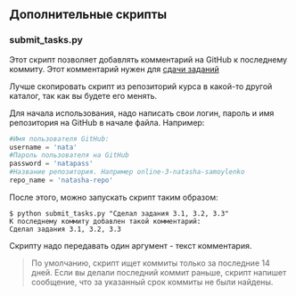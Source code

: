 ## Дополнительные скрипты

### submit_tasks.py

Этот скрипт позволяет добавлять комментарий на GitHub к последнему коммиту.
Этот комментарий нужен для [сдачи заданий](https://pyneng.github.io/docs/task-check/)

Лучше скопировать скрипт из репозиторий курса в какой-то другой каталог, так как вы будете его менять.

Для начала использования, надо написать свои логин, пароль и имя репозитория на GitHub в начале файла. Например:
```python
#Имя пользователя GitHub:
username = 'nata'
#Пароль пользователя на GitHub
password = 'natapass'
#Название репозитория. Например online-3-natasha-samoylenko
repo_name = 'natasha-repo'
```

После этого, можно запускать скрипт таким образом:
```
$ python submit_tasks.py "Сделал задания 3.1, 3.2, 3.3"
К последнему коммиту добавлен такой комментарий:
Сделал задания 3.1, 3.2, 3.3
```

Скрипту надо передавать один аргумент - текст комментария.

> По умолчанию, скрипт ищет коммиты только за последние 14 дней.
Если вы делали последний коммит раньше, скрипт напишет сообщение, что за указанный срок  коммиты не были найдены.


